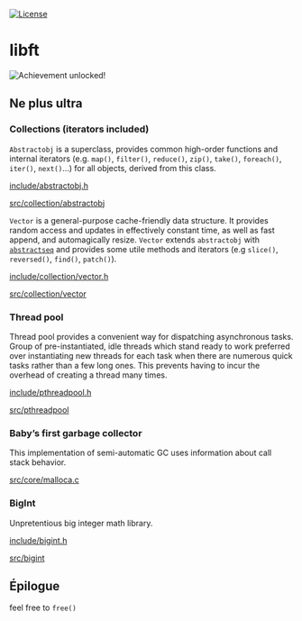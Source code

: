 [![License](https://img.shields.io/badge/License-WTFPL-gray.svg)](https://github.com/bjnw/libft/blob/master/LICENSE)

# libft
![Achievement unlocked!](https://user-images.githubusercontent.com/8770733/91582880-1d3b2d00-e959-11ea-9b12-427b1fad79da.png)

## Ne plus ultra
### Collections (iterators included)
``Abstractobj`` is a superclass, provides common high-order functions and internal iterators (e.g. ``map()``, ``filter()``, ``reduce()``, ``zip()``, ``take()``, ``foreach()``, ``iter()``, ``next()``…) for all objects, derived from this class.

[include/abstractobj.h](https://github.com/bjnw/libft/blob/master/include/collection/abstractobj.h)

[src/collection/abstractobj](https://github.com/bjnw/libft/blob/master/src/collection/abstractobj)

``Vector`` is a general-purpose cache-friendly data structure. It provides random access and updates in effectively constant time, as well as fast append, and automagically resize. ``Vector`` extends ``abstractobj`` with [``abstractseq``](https://github.com/bjnw/libft/blob/master/include/collection/abstractseq.h) and provides some utile methods and iterators (e.g ``slice()``, ``reversed()``, ``find()``, ``patch()``).

[include/collection/vector.h](https://github.com/bjnw/libft/blob/master/include/collection/vector.h)

[src/collection/vector](https://github.com/bjnw/libft/blob/master/src/collection/vector)

### Thread pool
Thread pool provides a convenient way for dispatching asynchronous tasks. Group of pre-instantiated, idle threads which stand ready to work preferred over instantiating new threads for each task when there are numerous quick tasks rather than a few long ones. This prevents having to incur the overhead of creating a thread many times.

[include/pthreadpool.h](https://github.com/bjnw/libft/blob/master/include/pthreadpool.h)

[src/pthreadpool](https://github.com/bjnw/libft/blob/master/src/pthreadpool)

### Baby’s first garbage collector
This implementation of semi-automatic GC uses information about call stack behavior.

[src/core/malloca.c](https://github.com/bjnw/libft/blob/master/src/core/malloca.c)

### BigInt
Unpretentious big integer math library.

[include/bigint.h](https://github.com/bjnw/libft/blob/master/include/bigint.h)

[src/bigint](https://github.com/bjnw/libft/blob/master/src/bigint)

## Épilogue
feel free to `free()`
